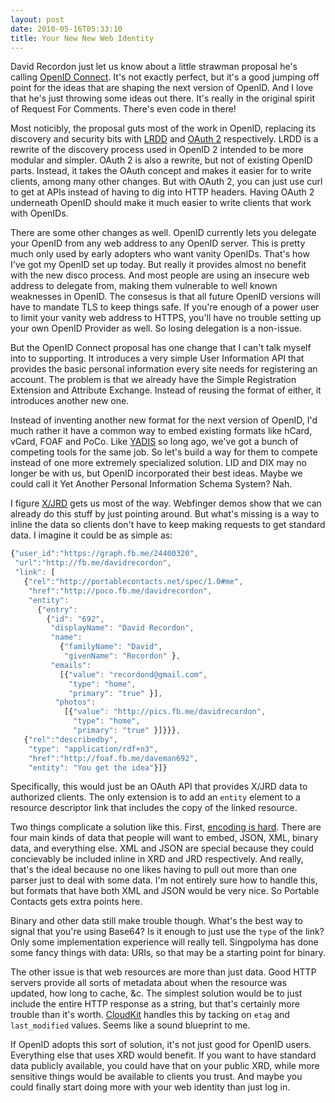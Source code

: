 ```yaml
---
layout: post
date: 2010-05-16T05:33:10
title: Your New New Web Identity
---
```


David Recordon just let us know about a little strawman proposal he's
calling [OpenID Connect][]. It's not exactly perfect, but it's a good
jumping off point for the ideas that are shaping the next version of
OpenID. And I love that he's just throwing some ideas out there. It's
really in the original spirit of Request For Comments. There's even code
in there!

Most noticibly, the proposal guts most of the work in OpenID, replacing
its discovery and security bits with [LRDD][] and [OAuth 2][]
respectively. LRDD is a rewrite of the discovery process used in OpenID
2 intended to be more modular and simpler. OAuth 2 is also a rewrite,
but not of existing OpenID parts. Instead, it takes the OAuth concept
and makes it easier for to write clients, among many other changes. But
with OAuth 2, you can just use curl to get at APIs instead of having to
dig into HTTP headers. Having OAuth 2 underneath OpenID should make it
much easier to write clients that work with OpenIDs.

There are some other changes as well. OpenID currently lets you delegate
your OpenID from any web address to any OpenID server. This is pretty
much only used by early adopters who want vanity OpenIDs. That's how
I've got my OpenID set up today. But really it provides almost no
benefit with the new disco process. And most people are using an
insecure web address to delegate from, making them vulnerable to well
known weaknesses in OpenID. The consesus is that all future OpenID
versions will have to mandate TLS to keep things safe. If you're enough
of a power user to limit your vanity web address to HTTPS, you'll have
no trouble setting up your own OpenID Provider as well. So losing
delegation is a non-issue.

But the OpenID Connect proposal has one change that I can't talk myself
into to supporting. It introduces a very simple User Information API
that provides the basic personal information every site needs for
registering an account. The problem is that we already have the Simple
Registration Extension and Attribute Exchange. Instead of reusing the
format of either, it introduces another new one.

Instead of inventing another new format for the next version of OpenID,
I'd much rather it have a common way to embed existing formats like
hCard, vCard, FOAF and PoCo. Like [YADIS][] so long ago, we've got a
bunch of competing tools for the same job. So let's build a way for them
to compete instead of one more extremely specialized solution. LID and
DIX may no longer be with us, but OpenID incorporated their best ideas.
Maybe we could call it Yet Another Personal Information Schema System?
Nah.

I figure [X/JRD][] gets us most of the way. Webfinger demos show that we
can already do this stuff by just pointing around. But what's missing is
a way to inline the data so clients don't have to keep making requests
to get standard data. I imagine it could be as simple as:

```javascript
{"user_id":"https://graph.fb.me/24400320",
 "url":"http://fb.me/davidrecordon",
 "link": [
   {"rel":"http://portablecontacts.net/spec/1.0#me",
    "href":"http://poco.fb.me/davidrecordon",
    "entity":
      {"entry":
        {"id": "692",
         "displayName": "David Recordon",
         "name":
           {"familyName": "David",
            "givenName": "Recordon" },
         "emails":
           [{"value": "recordond@gmail.com",
             "type": "home",
             "primary": "true" }],
          "photos":
            [{"value": "http://pics.fb.me/davidrecordon",
              "type": "home",
              "primary": "true" }]}}},
   {"rel":"describedby",
    "type": "application/rdf+n3",
    "href":"http://foaf.fb.me/daveman692",
    "entity": "You get the idea"}]}
```

Specifically, this would just be an OAuth API that provides X/JRD data
to authorized clients. The only extension is to add an `entity` element
to a resource descriptor link that includes the copy of the linked
resource.

Two things complicate a solution like this. First, [encoding is hard][].
There are four main kinds of data that people will want to embed, JSON,
XML, binary data, and everything else. XML and JSON are special because
they could concievably be included inline in XRD and JRD respectively.
And really, that's the ideal because no one likes having to pull out
more than one parser just to deal with some data. I'm not entirely sure
how to handle this, but formats that have both XML and JSON would be
very nice. So Portable Contacts gets extra points here.

Binary and other data still make trouble though. What's the best way to
signal that you're using Base64? Is it enough to just use the `type` of
the link? Only some implementation experience will really tell.
Singpolyma has done some fancy things with data: URIs, so that may be a
starting point for binary.

The other issue is that web resources are more than just data. Good HTTP
servers provide all sorts of metadata about when the resource was
updated, how long to cache, &c. The simplest solution would be to just
include the entire HTTP response as a string, but that's certainly more
trouble than it's worth.
[CloudKit](http://getcloudkit.com/rest-api.html) handles this
by tacking on `etag` and `last_modified` values. Seems like a sound
blueprint to me.

If OpenID adopts this sort of solution, it's not just good for OpenID
users. Everything else that uses XRD would benefit. If you want to have
standard data publicly available, you could have that on your public
XRD, while more sensitive things would be available to clients you
trust. And maybe you could finally start doing more with your web
identity than just log in.

  [OpenID Connect]: http://openidconnect.com/
  [LRDD]: http://hueniverse.com/2009/11/the-discovery-protocol-stack-redux/
  [OAuth 2]: http://hueniverse.com/2010/05/introducing-oauth-2-0/
  [YADIS]: http://en.wikipedia.org/wiki/Yadis
  [X/JRD]: http://hueniverse.com/2010/05/jrd-the-other-resource-descriptor/
  [encoding is hard]: http://cf.josephholsten.com/post/174607916/when-the-world-ends-the-only-things-left-will-be
    "When the world ends, the only things left will be cockroaches, rats, Keith Richards, and mangled text that has been escaped one-too-many or one-too-few times"
